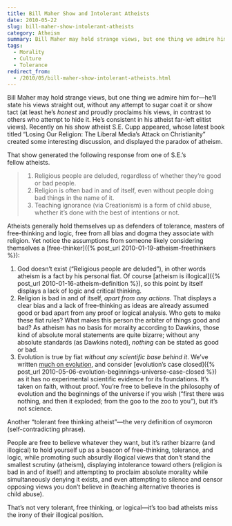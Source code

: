 ```yaml
---
title: Bill Maher Show and Intolerant Atheists
date: 2010-05-22
slug: bill-maher-show-intolerant-atheists
category: Atheism
summary: Bill Maher may hold strange views, but one thing we admire him for—he’ll state his views straight out, without any attempt to sugar coat it or show tact (at least he’s honest and proudly proclaims his views.
tags:
  - Morality
  - Culture
  - Tolerance
redirect_from:
  - /2010/05/bill-maher-show-intolerant-atheists.html
---
```




Bill Maher may hold strange views, but one thing we admire him for—he’ll
state his views straight out, without any attempt to sugar coat it or
show tact (at least he’s *honest* and proudly proclaims his views, in
contrast to others who attempt to hide it. He’s consistent in his
atheist far-left elitist views). Recently on his show atheist S.E. Cupp
appeared, whose latest book titled “Losing Our Religion: The Liberal
Media’s Attack on Christianity” created some interesting discussion, and
displayed the paradox of atheism.

That show generated the following response from one of S.E.’s
fellow atheists.

> 1.  Religious people are deluded, regardless of whether they’re good
>     or bad people.
> 2.  Religion is often bad in and of itself, even without people doing
>     bad things in the name of it.
> 3.  Teaching ignorance (via Creationism) is a form of child abuse,
>     whether it’s done with the best of intentions or not.

Atheists generally hold themselves up as defenders of tolerance, masters
of free-thinking and logic, free from all bias and dogma they associate
with religion. Yet notice the assumptions from someone likely
considering themselves a
[free-thinker]({% post_url 2010-01-19-atheism-freethinkers %}):

1.  God doesn’t exist (“Religious people are deluded”), in other words
    atheism is a fact by his personal fiat. Of course [atheism is illogical]({% post_url 2010-01-16-atheism-definition %}), so this point
    by itself displays a lack of logic and critical thinking.
2.  Religion is bad in and of itself, *apart from any actions*. That
    displays a clear bias and a lack of free-thinking as ideas are
    already assumed good or bad apart from any proof or logical
    analysis. Who gets to make these fiat rules? What makes this person
    the arbiter of things good and bad? As atheism has no basis for morality
    according to Dawkins, those kind of absolute moral statements are
    quite bizarre; without any absolute standards (as Dawkins noted),
    *nothing* can be stated as good or bad.
3.  Evolution is true by fiat *without any scientific base behind it*.
    We’ve written [much on evolution](/categories.html#evolution), and consider
    [evolution’s case closed]({% post_url 2010-05-06-evolution-beginnings-universe-case-closed %})
    as it has no experimental scientific evidence for its foundations.
    It’s taken on faith, without proof. You’re free to believe in the
    philosophy of evolution and the beginnings of the universe if you
    wish (“first there was nothing, and then it exploded; from the goo
    to the zoo to you”), but it’s not science.

Another “tolerant free thinking atheist”—the very definition of oxymoron
(self-contradicting phrase).

People are free to believe whatever they want, but it’s rather bizarre
(and illogical) to hold yourself up as a beacon of free-thinking,
tolerance, and logic, while promoting such absurdly illogical views that
don’t stand the smallest scrutiny (atheism), displaying intolerance
toward others (religion is bad in and of itself) and attempting to
proclaim absolute morality while simultaneously denying it exists, and
even attempting to silence and censor opposing views you don’t believe
in (teaching alternative theories is child abuse).

That’s not very tolerant, free thinking, or logical—it’s too bad
atheists miss the irony of their illogical position.
